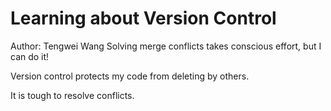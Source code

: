 # Learning about Version Control
Author: Tengwei Wang
Solving merge conflicts takes conscious effort, but I can do it!

Version control protects my code from deleting by others. 

It is tough to resolve conflicts. 